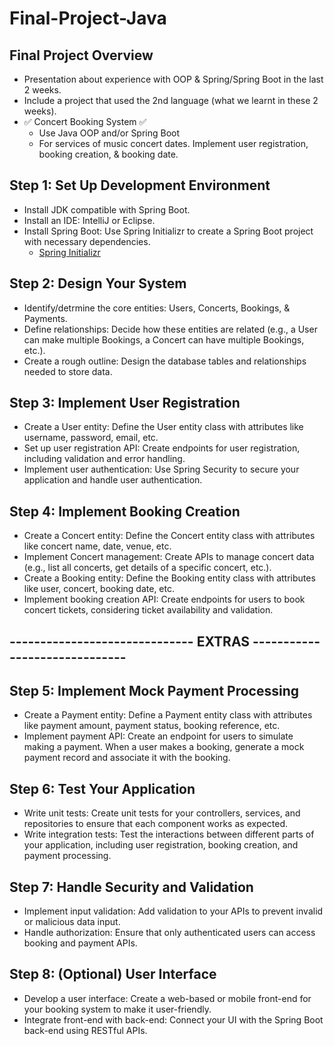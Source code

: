 # Final-Project-Java

## Final Project Overview
- Presentation about experience with OOP & Spring/Spring Boot in the last 2 weeks.
- Include a project that used the 2nd language (what we learnt in these 2 weeks).
- ✅ Concert Booking System ✅
  - Use Java OOP and/or Spring Boot
  - For services of music concert dates. Implement user registration, booking creation, & booking date.
 
## Step 1: Set Up Development Environment
- Install JDK compatible with Spring Boot.
- Install an IDE: IntelliJ or Eclipse.
- Install Spring Boot: Use Spring Initializr to create a Spring Boot project with necessary dependencies.
  - [Spring Initializr](https://start.spring.io/)

## Step 2: Design Your System
- Identify/detrmine the core entities: Users, Concerts, Bookings, & Payments.
- Define relationships: Decide how these entities are related (e.g., a User can make multiple Bookings, a Concert can have multiple Bookings, etc.).
- Create a rough outline: Design the database tables and relationships needed to store data.

## Step 3: Implement User Registration
- Create a User entity: Define the User entity class with attributes like username, password, email, etc.
- Set up user registration API: Create endpoints for user registration, including validation and error handling.
- Implement user authentication: Use Spring Security to secure your application and handle user authentication.

## Step 4: Implement Booking Creation
- Create a Concert entity: Define the Concert entity class with attributes like concert name, date, venue, etc.
- Implement Concert management: Create APIs to manage concert data (e.g., list all concerts, get details of a specific concert, etc.).
- Create a Booking entity: Define the Booking entity class with attributes like user, concert, booking date, etc.
- Implement booking creation API: Create endpoints for users to book concert tickets, considering ticket availability and validation.

##
## ------------------------------ EXTRAS ------------------------------

## Step 5: Implement Mock Payment Processing
- Create a Payment entity: Define a Payment entity class with attributes like payment amount, payment status, booking reference, etc.
- Implement payment API: Create an endpoint for users to simulate making a payment. When a user makes a booking, generate a mock payment record and associate it with the booking.

## Step 6: Test Your Application
- Write unit tests: Create unit tests for your controllers, services, and repositories to ensure that each component works as expected.
- Write integration tests: Test the interactions between different parts of your application, including user registration, booking creation, and payment processing.

## Step 7: Handle Security and Validation
- Implement input validation: Add validation to your APIs to prevent invalid or malicious data input.
- Handle authorization: Ensure that only authenticated users can access booking and payment APIs.

## Step 8: (Optional) User Interface
- Develop a user interface: Create a web-based or mobile front-end for your booking system to make it user-friendly.
- Integrate front-end with back-end: Connect your UI with the Spring Boot back-end using RESTful APIs.
